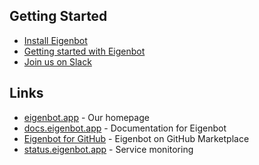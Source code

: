 ## Getting Started

- [Install Eigenbot](https://docs.eigenbot.app/installation)
- [Getting started with Eigenbot](https://docs.eigenbot.app/getting-started)
- [Join us on Slack](https://eigenbot.app/links/slack)

## Links

- [eigenbot.app](https://eigenbot.app) - Our homepage
- [docs.eigenbot.app](https://docs.eigenbot.app) - Documentation for Eigenbot
- [Eigenbot for GitHub](https://github.com/apps/eigenbot-for-github) - Eigenbot on GitHub Marketplace
- [status.eigenbot.app](https://status.eigenbot.app/) - Service monitoring
